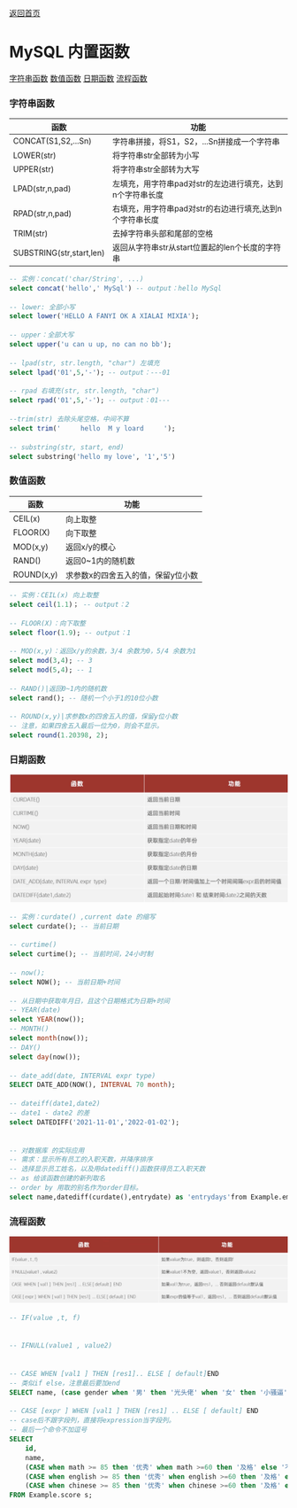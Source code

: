 [返回首页](./1.MySQL概述.md)

# MySQL 内置函数
[字符串函数](#table1)
[数值函数](#table2)
[日期函数](#table3)
[流程函数](#table4)

### <a id="table1">字符串函数</a>
|函数|功能|
|-|-|
CONCAT(S1,S2,...Sn)|字符串拼接，将S1，S2，...Sn拼接成一个字符串
LOWER(str)|将字符串str全部转为小写
UPPER(str)|将字符串str全部转为大写
LPAD(str,n,pad)|左填充，用字符串pad对str的左边进行填充，达到n个字符串长度
RPAD(str,n,pad)|右填充，用字符串pad对str的右边进行填充,达到n个字符串长度
TRIM(str)|去掉字符串头部和尾部的空格
SUBSTRING(str,start,len)|返回从字符串str从start位置起的len个长度的字符串

```sql
-- 实例：concat('char/String', ...)
select concat('hello',' MySql') -- output：hello MySql

-- lower: 全部小写
select lower('HELLO A FANYI OK A XIALAI MIXIA');

-- upper：全部大写
select upper('u can u up, no can no bb');

-- lpad(str, str.length, "char") 左填充
select lpad('01',5,'-'); -- output：---01

-- rpad 右填充(str, str.length, "char")
select rpad('01',5,'-'); -- output：01---

--trim(str) 去除头尾空格，中间不算
select trim('     hello  M y loard     ');

-- substring(str, start, end)
select substring('hello my love', '1','5')
```

### <a id="table2">数值函数</a>

|函数|功能
|-|-|
CEIL(x)|向上取整
FLOOR(X)|向下取整
MOD(x,y)|返回x/y的模心
RAND()|返回0~1内的随机数
ROUND(x,y)|求参数x的四舍五入的值，保留y位小数
```sql
-- 实例：CEIL(x) 向上取整
select ceil(1.1)； -- output：2

-- FLOOR(X)：向下取整
select floor(1.9); -- output：1

-- MOD(x,y)：返回x/y的余数，3/4 余数为0，5/4 余数为1
select mod(3,4); -- 3
select mod(5,4); -- 1

-- RAND()|返回0~1内的随机数
select rand(); -- 随机一个小于1的10位小数

-- ROUND(x,y)|求参数x的四舍五入的值，保留y位小数
-- 注意，如果四舍五入最后一位为0，则会不显示。
select round(1.20398, 2);  
```

### <a id="table3">日期函数</a>
![](./image/1722409942557.jpg)

```sql
-- 实例：curdate() ,current date 的缩写
select curdate(); -- 当前日期

-- curtime()
select curtime(); -- 当前时间，24小时制

-- now();
select NOW(); -- 当前日期+时间

-- 从日期中获取年月日，且这个日期格式为日期+时间
-- YEAR(date)
select YEAR(now()); 
-- MONTH()
select month(now()); 
-- DAY()
select day(now()); 

-- date_add(date, INTERVAL expr type)
SELECT DATE_ADD(NOW(), INTERVAL 70 month);

-- dateiff(date1,date2)
-- date1 - date2 的差
select DATEDIFF('2021-11-01','2022-01-02');


-- 对数据库 的实际应用
-- 需求：显示所有员工的入职天数，并降序排序
-- 选择显示员工姓名，以及用datediff()函数获得员工入职天数
-- as 给该函数创建的新列取名
-- order by 用取的别名作为order目标。
select name,datediff(curdate(),entrydate) as 'entrydays'from Example.employ e order by entrydays desc;
```

### <a id="table4">流程函数</a>
![](./image/1722411563253.jpg)
```sql
-- IF(value ,t, f)


-- IFNULL(value1 , value2)


-- CASE WHEN [val1 ] THEN [res1].. ELSE [ default]END
-- 类似if else，注意最后要加end
SELECT name, (case gender when '男' then '光头佬' when '女' then '小骚逼' else '狗逼' end) as '绰号' FROM Example.employ e;

-- CASE [expr ] WHEN [val1 ] THEN [res1] .. ELSE [ default] END
-- case后不跟字段列，直接将expression当字段列。
-- 最后一个命令不加逗号
SELECT 
	id,
	name,
	(CASE when math >= 85 then '优秀' when math >=60 then '及格' else '不及格' end)'数学',	
	(CASE when english >= 85 then '优秀' when english >=60 then '及格' else '不及格' end)'英语',	
	(CASE when chinese >= 85 then '优秀' when chinese >=60 then '及格' else '不及格' end)'语文'	
FROM Example.score s;

```


